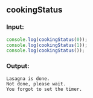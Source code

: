 ## cookingStatus

### Input:

```javascript
console.log(cookingStatus(0));
console.log(cookingStatus(1));
console.log(cookingStatus());
```

### Output:

```shell
Lasagna is done.
Not done, please wait.
You forgot to set the timer.
```
